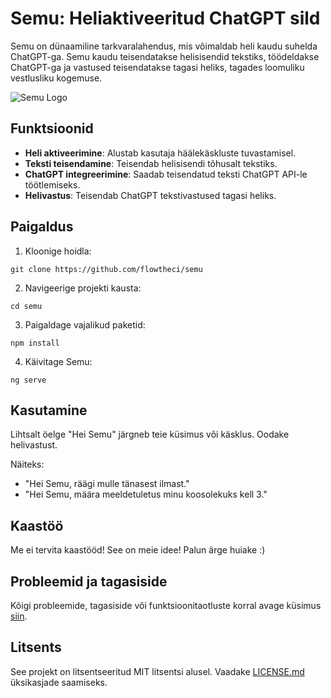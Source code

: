 # Semu: Heliaktiveeritud ChatGPT sild
Semu on dünaamiline tarkvaralahendus, mis võimaldab heli kaudu suhelda ChatGPT-ga. Semu kaudu teisendatakse helisisendid tekstiks, töödeldakse ChatGPT-ga ja vastused teisendatakse tagasi heliks, tagades loomuliku vestlusliku kogemuse.

![Semu Logo](path/to/logo.png)

## Funktsioonid
- **Heli aktiveerimine**: Alustab kasutaja häälekäskluste tuvastamisel.
- **Teksti teisendamine**: Teisendab helisisendi tõhusalt tekstiks.
- **ChatGPT integreerimine**: Saadab teisendatud teksti ChatGPT API-le töötlemiseks.
- **Helivastus**: Teisendab ChatGPT tekstivastused tagasi heliks.

## Paigaldus

1. Kloonige hoidla:

```git clone https://github.com/flowtheci/semu```

2. Navigeerige projekti kausta:

```cd semu```

3. Paigaldage vajalikud paketid:

```npm install```

4. Käivitage Semu:

```ng serve```


## Kasutamine

Lihtsalt öelge "Hei Semu" järgneb teie küsimus või käsklus. Oodake helivastust.

Näiteks:
- "Hei Semu, räägi mulle tänasest ilmast."
- "Hei Semu, määra meeldetuletus minu koosolekuks kell 3."

## Kaastöö

Me ei tervita kaastööd! See on meie idee! Palun ärge huiake :)

## Probleemid ja tagasiside

Kõigi probleemide, tagasiside või funktsioonitaotluste korral avage küsimus [siin](https://github.com/flowtheci/semu/issues).

## Litsents

See projekt on litsentseeritud MIT litsentsi alusel. Vaadake [LICENSE.md](/LICENSE.md) üksikasjade saamiseks.
